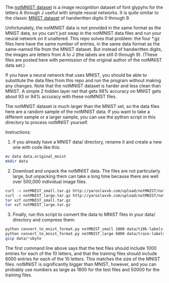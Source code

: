 The
[notMNIST dataset](http://yaroslavvb.blogspot.com/2011/09/notmnist-dataset.html)
is a image recognition dataset of font glypyhs for the letters A
through J useful with simple neural networks. It is quite similar to
the classic [MNIST dataset](http://yann.lecun.com/exdb/mnist/) of
handwritten digits 0 through 9.

Unfortunately, the notMNIST data is not provided in the same format as
the MNIST data, so you can't just swap in the notMNIST data files and
run your neural network on it unaltered. This repo solves that problem:
the four *.gz files here have the same number of entries, in the same
data format as the same-named file from the MNIST dataset. But instead
of handwritten digits, the images are letters from A to J (the labels
are still 0 through 9). (These files are posted here with permission
of the original author of the notMNIST data set.)

If you have a neural network that uses MNIST, you should be able to
substitute the data files from this repo and run the program without
making any changes. Note that the notMNIST dataset is harder and less clean than
MNIST. A simple 2 hidden layer net that gets 98% accuracy on MNIST gets
about 93 or 94% accuracy with these notMNIST files.

The notMNIST dataset is much larger than the MNIST set, so the data files here
are a random sample of the notMNIST data. If you want to take a different sample
or a larger sample, you can use the python script in this directory to
process notMNIST yourself.

Instructions:

1) if you already have a MNIST data/ directory, rename it and create a
new one with code like this:

```sh
mv data data.original_mnist
mkdir data
```

2) Download and unpack the notMNIST data. The files are not
particularly large, but unpacking them can take a long time
because there are well over 500,000 individual image files.

```sh
curl -o notMNIST_small.tar.gz http://yaroslavvb.com/upload/notMNIST/notMNIST_small.tar.gz
curl -o notMNIST_large.tar.gz http://yaroslavvb.com/upload/notMNIST/notMNIST_large.tar.gz
tar xzf notMNIST_small.tar.gz
tar xzf notMNIST_large.tar.gz
```

3) Finally, run this script to convert the data to MNIST files in your
data/ directory and compress them:

```sh
python convert_to_mnist_format.py notMNIST_small 1000 data/t10k-labels-idx1-ubyte data/t10k-images-idx3-ubyte
python convert_to_mnist_format.py notMNIST_large 6000 data/train-labels-idx1-ubyte data/train-images-idx3-ubyte
gzip data/*ubyte
```

The first command line above says that the test files should include
1000 entries for each of the 10 letters, and that the training files
should include 6000 entries for each of the 10 letters. This matches
the size of the MNIST files.  notMNIST is significantly bigger than
MNIST, however, and you can probably use numbers as large as 1800 for
the test files and 50000 for the training files.

